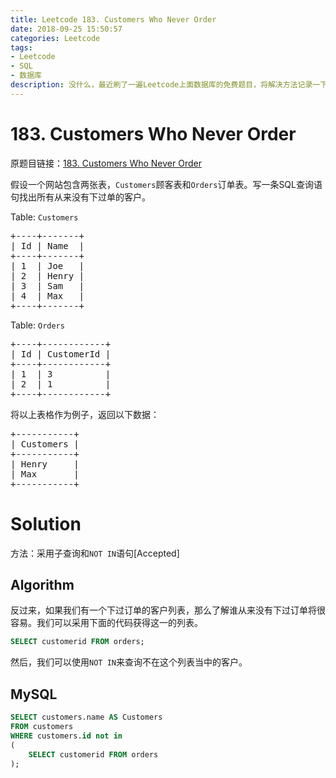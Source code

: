 ```yaml
---
title: Leetcode 183. Customers Who Never Order
date: 2018-09-25 15:50:57
categories: Leetcode
tags:
- Leetcode
- SQL
- 数据库
description: 没什么，最近刷了一遍Leetcode上面数据库的免费题目，将解决方法记录一下。
---
```

# 183. Customers Who Never Order

原题目链接：[183. Customers Who Never Order](https://leetcode.com/articles/customers-who-never-order/)


假设一个网站包含两张表，`Customers`顾客表和`Orders`订单表。写一条SQL查询语句找出所有从来没有下过单的客户。

Table: `Customers`
<pre>
+----+-------+
| Id | Name  |
+----+-------+
| 1  | Joe   |
| 2  | Henry |
| 3  | Sam   |
| 4  | Max   |
+----+-------+
</pre>

Table: `Orders`

<pre>
+----+------------+
| Id | CustomerId |
+----+------------+
| 1  | 3          |
| 2  | 1          |
+----+------------+
</pre>
将以上表格作为例子，返回以下数据：
<pre>
+-----------+
| Customers |
+-----------+
| Henry     |
| Max       |
+-----------+
</pre>


# Solution

方法：采用子查询和`NOT IN`语句[Accepted]

## Algorithm

反过来，如果我们有一个下过订单的客户列表，那么了解谁从来没有下过订单将很容易。我们可以采用下面的代码获得这一的列表。

```sql
SELECT customerid FROM orders;
```

然后，我们可以使用`NOT IN`来查询不在这个列表当中的客户。

## MySQL

```sql
SELECT customers.name AS Customers
FROM customers
WHERE customers.id not in 
(
	SELECT customerid FROM orders
);
```


